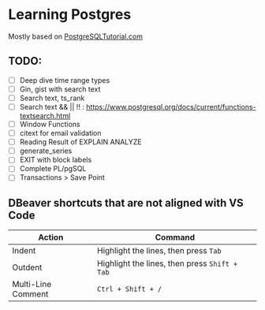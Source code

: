 # Learning Postgres

Mostly based on [PostgreSQLTutorial.com](https://www.postgresqltutorial.com/)

## TODO:

- [ ] Deep dive time range types
- [ ] Gin, gist with search text
- [ ] Search text, ts_rank
- [ ] Search text && || !! : https://www.postgresql.org/docs/current/functions-textsearch.html
- [ ] Window Functions
- [ ] citext for email validation
- [ ] Reading Result of EXPLAIN ANALYZE
- [ ] generate_series
- [ ] EXIT with block labels
- [ ] Complete PL/pgSQL
- [ ] Transactions > Save Point

## DBeaver shortcuts that are not aligned with VS Code

<table>
  <thead>
    <tr>
      <th>Action</th>
      <th>Command</th>
    </tr>
  </thead>
  <tbody>
    <tr>
      <td>Indent</td>
      <td>Highlight the lines, then press <code>Tab</code></td>
    </tr>
    <tr>
      <td>Outdent</td>
      <td>Highlight the lines, then press <code>Shift + Tab</code></td>
    </tr>
    <tr>
      <td>Multi-Line Comment</td>
      <td><code>Ctrl + Shift + /</code></td>
    </tr>
  </tbody>
</table>
